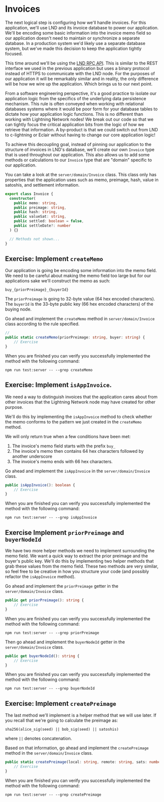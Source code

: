 # Invoices

The next logical step is configuring how we'll handle invoices. For this application, we'll use LND and its invoice database to power our application. We'll be encoding some basic information into the invoice memo field so our application doesn't need to maintain or synchronize a separate database. In a production system we'd likely use a separate database system, but we've made this decision to keep the application tightly focused.

This time around we'll be using the [LND RPC API](https://api.lightning.community/#lnd-grpc-api-reference). This is similar to the REST interface we used in the previous application but uses a binary protocol instead of HTTPS to communicate with the LND node. For the purposes of our application it will be remarkably similar and in reality, the only difference will be how we wire up the application. Which brings us to our next point.

From a software engineering perspective, it's a good practice to isolate our application logic from the specifics of the underlying data persistence mechanism. This rule is often conveyed when working with relational databases systems where it would be poor form for your database tables to dictate how your application logic functions. This is no different than working with Lightning Network nodes! We break out our code so that we can tightly focus the critical application bits from the logic of how we retrieve that information. A by-product is that we could switch out from LND to c-lightning or Eclair without having to change our core application logic!

To achieve this decoupling goal, instead of pinning our application to the structure of invoices in LND's database, we'll create our own `Invoice` type that is used throughout our application. This also allows us to add some methods or calculations to our `Invoice` type that are "domain" specific to our application.

You can take a look at the `server/domain/Invoice` class. This class only has properties that the application uses such as memo, preimage, hash, value in satoshis, and settlement information.

```typescript
export class Invoice {
  constructor(
    public memo: string,
    public preimage: string,
    public hash: string,
    public valueSat: string,
    public settled: boolean = false,
    public settleDate?: number
  ) {}

  // Methods not shown...
}
```

## Exercise: Implement `createMemo`

Our application is going be encoding some information into the memo field. We need to be careful about making the memo field too large but for our applications sake we'll construct the memo as such:

```
buy_{priorPreimage}_{buyerId}
```

The `priorPreimage` is going to 32-byte value (64 hex encoded characters). The `buyerId` is the 33-byte public key (66 hex encoded characters) of the buying node.

Go ahead and implement the `createMemo` method in `server/domain/Invoice` class according to the rule specified.

```typescript
//
public static createMemo(priorPreimage: string, buyer: string) {
    // Exercise
}
```

When you are finished you can verify you successfully implemented the method with the following command:

```
npm run test:server -- --grep createMemo
```

## Exercise: Implement `isAppInvoice`.

We need a way to distinguish invoices that the application cares about from other invoices that the Lightning Network node may have created for other purpose.

We'll do this by implementing the `isAppInvoice` method to check whether the memo conforms to the pattern we just created in the `createMemo` method.

We will only return true when a few conditions have been met:

1. The invoice's memo field starts with the prefix `buy_`
1. The invoice's memo then contains 64 hex characters followed by another underscore
1. The invoice's memo ends with 66 hex characters.

Go ahead and implement the `isAppInvoice` in the `server/domain/Invoice` class.

```typescript
public isAppInvoice(): boolean {
    // Exercise
}
```

When you are finished you can verify you successfully implemented the method with the following command:

```
npm run test:server -- --grep isAppInvoice
```

## Exercise Implement `priorPreimage` and `buyerNodeId`

We have two more helper methods we need to implement surrounding the memo field. We want a quick way to extract the prior preimage and the buyer's public key. We'll do this by implementing two helper methods that grab these values from the memo field. These two methods are very similar, so feel free to be creative in how you structure your code (and possibly refactor the `isAppInvoice` method).

Go ahead and implement the `priorPreimage` getter in the `server/domain/Invoice` class.

```typescript
public get priorPreimage(): string {
    // Exercise
}
```

When you are finished you can verify you successfully implemented the method with the following command:

```
npm run test:server -- --grep priorPreimage
```

Then go ahead and implement the `buyerNodeId` getter in the `server/domain/Invoice` class.

```typescript
public get buyerNodeId(): string {
    // Exercise
}
```

When you are finished you can verify you successfully implemented the method with the following command:

```
npm run test:server -- --grep buyerNodeId
```

## Exercise: Implement `createPreimage`

The last method we'll implement is a helper method that we will use later. If you recall that we're going to calculate the preimage as:

```
sha256(alice_sig(seed) || bob_sig(seed) || satoshis)
```

where `||` denotes concatenation.

Based on that information, go ahead and implement the `createPreimage` method in the `server/domain/Invoice` class.

```typescript
public static createPreimage(local: string, remote: string, sats: number) {
    // Exercise
}
```

When you are finished you can verify you successfully implemented the method with the following command:

```
npm run test:server -- --grep createPreimage
```
